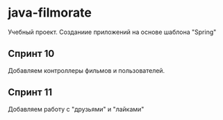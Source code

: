# java-filmorate
Учебный проект. 
Созданиие приложений на основе шаблона "Spring"<br>

## Спринт 10
Добавляем контроллеры фильмов и пользователей.<br>

## Спринт 11
Добавляем работу с "друзьями" и "лайками"